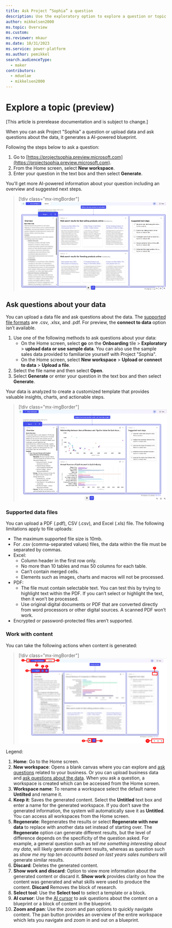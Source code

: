 ```yaml
---
title: Ask Project “Sophia” a question
description: Use the exploratory option to explore a question or topic.
author: mikkelsen2000
ms.topic: Overview
ms.custom: 
ms.reviewer: mkaur
ms.date: 10/31/2023
ms.service: power-platform
ms.author: pemikkel
search.audienceType:
  - maker
contributors:
  - mduelae
  - mikkelsen2000
---
```


# Explore a topic (preview)

[This article is prerelease documentation and is subject to change.]

When you can ask Project "Sophia" a question or upload data and ask questions about the data, it generates a AI-powered blueprint. 

Following the steps below to ask a question:

1. Go to [https://projectsophia.preview.microsoft.com](https://projectsophia.preview.microsoft.com).
2. From the Home screen, select **New workspace**.
3. Enter your question in the text box and then select **Generate**.

You'll get more AI-powered information about your question including an overview and suggested next steps.

> [!div class="mx-imgBorder"]
> ![Ask a question in Project "Sophia".](media/ask-question.png)


## Ask questions about your data

You can upload a data file and ask questions about the data. The [supported file formats](ask-question.md#supported-data-files) are .csv, .xlsx, and .pdf. For preview, the **connect to data** option isn’t available.

1. Use one of the following methods to ask questions about your data:
   - On the Home screen, select **go** on the **Onboarding** tile > **Exploratory** > **upload data or use sample data**. You can also use the sample sales data provided to familiarize yourself with Project "Sophia".
   - On the Home screen, select **New workspace** > **Upload or connect to data** > **Upload a file**.
2. Select the file name and then select **Open**.
3. Select **Generate** or enter your question in the text box and then select **Generate**.

Your data is analyzed to create a customized template that provides valuable insights, charts, and actionable steps.

> [!div class="mx-imgBorder"]
> ![Ask a question about your data in Project "Sophia".](media/ask-question-about-data.png)


### Supported data files

You can upload a PDF (.pdf), CSV (.csv), and Excel (.xls) file. The following limitations apply to file uploads:

- The maximum supported file size is 10mb.
- For .csv (comma-separated values) files, the data within the file must be separated by commas. 
- Excel:
  - Column header in the first row only.
  - No more than 10 tables and max 50 columns for each table.
  - Can’t contain merged cells.
  - Elements such as images, charts and macros will not be processed.
- PDF:
  - The file must contain selectable text. You can test this by trying to highlight text within the PDF. If you can’t select or highlight the text, then it won’t be processed.
  - Use original digital documents or PDF that are converted directly from word processors or other digital sources. A scanned PDF won’t work.
-	Encrypted or password-protected files aren’t supported.

### Work with content

 You can take the following actions when content is generated:

> [!div class="mx-imgBorder"]
> ![Actions.](media/content-actions.png)

Legend:

1. **Home**: Go to the Home screen.
1. **New workspace**: Opens a blank canvas where you can explore and [ask questions](ask-question.md) related to your business. Or you can upload business data and [ask questions about the data](ask-question.md#ask-questions-about-your-data). When you ask a question, a workspace is created which can be accessed from the Home screen.
1. **Workspace name**: To rename a workspace select the default name **Untilted** and rename it. 
1. **Keep it**: Saves the generated content. Select the **Untitled** text box and enter a name for the generated workspace. If you don’t save the generated information, the system will automatically save it as **Untitled**. You can access all workspaces from the Home screen.
1. **Regenerate**: Regenerates the results or select **Regenerate with new data** to replace with another data set instead of starting over. The **Regenerate** option can generate different results, but the level of difference depends on the specificity of the question asked. For example, a general question such as *tell me something interesting about my data*, will likely generate different results, whereas as question such as *show me my top ten accounts based on last years sales numbers* will generate similar results.
1. **Discard**: Deletes the generated content.
1. **Show work and discard**: Option to view more information about the generated content or discard it. **Show work** provides clarity on how the content was generated and what skills were used to produce the content. **Discard** Removes the block of research. 
1. **Select tool**: Use the **Select tool** to select a template or a block. 
1. **AI cursor**: Use the [AI cursor](ai-cursor.md) to ask questions about the content on a blueprint or a block of content in the blueprint.
1. **Zoom and pan**: Use the zoom and pan options to quickly navigate content. The pan button provides an overview of the entire workspace which lets you navigate and zoom in and out on a blueprint.

